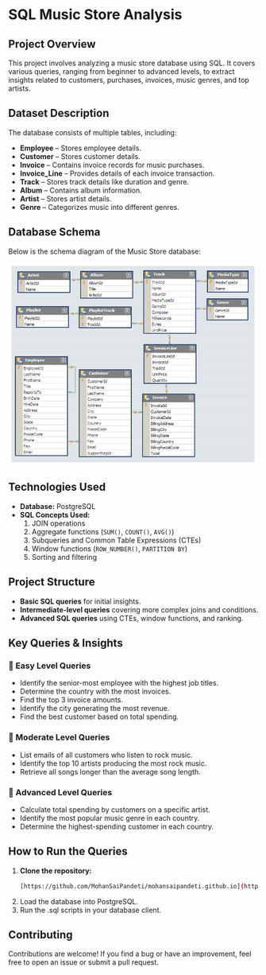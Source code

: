 # SQL Music Store Analysis  

## Project Overview  
This project involves analyzing a music store database using SQL. It covers various queries, ranging from beginner to advanced levels, to extract insights related to customers, purchases, invoices, music genres, and top artists.  

## Dataset Description  
The database consists of multiple tables, including:  
* **Employee** – Stores employee details.  
* **Customer** – Stores customer details.  
* **Invoice** – Contains invoice records for music purchases.  
* **Invoice_Line** – Provides details of each invoice transaction.  
* **Track** – Stores track details like duration and genre.  
* **Album** – Contains album information.  
* **Artist** – Stores artist details.  
* **Genre** – Categorizes music into different genres.

## Database Schema  
Below is the schema diagram of the Music Store database:  

![Database Schema](MusicDatabaseSchema.png)

## Technologies Used  
* **Database:** PostgreSQL  
* **SQL Concepts Used:**  
  1. JOIN operations  
  2. Aggregate functions (`SUM()`, `COUNT()`, `AVG()`)  
  3. Subqueries and Common Table Expressions (CTEs)  
  4. Window functions (`ROW_NUMBER()`, `PARTITION BY`)  
  5. Sorting and filtering  

## Project Structure  
* **Basic SQL queries** for initial insights.  
* **Intermediate-level queries** covering more complex joins and conditions.  
* **Advanced SQL queries** using CTEs, window functions, and ranking.  

## Key Queries & Insights  

### 🔹 Easy Level Queries  
* Identify the senior-most employee with the highest job titles.  
* Determine the country with the most invoices.  
* Find the top 3 invoice amounts.  
* Identify the city generating the most revenue.  
* Find the best customer based on total spending.  

### 🔹 Moderate Level Queries  
* List emails of all customers who listen to rock music.  
* Identify the top 10 artists producing the most rock music.  
* Retrieve all songs longer than the average song length.  

### 🔹 Advanced Level Queries  
* Calculate total spending by customers on a specific artist.  
* Identify the most popular music genre in each country.  
* Determine the highest-spending customer in each country.  

## How to Run the Queries  
1. **Clone the repository:**  
   ```sh
   [https://github.com/MohanSaiPandeti/mohansaipandeti.github.io](https://github.com/MohanSaiPandeti/mohansaipandeti.github.io/blob/main/SQLProj(Music).sql)
2. Load the database into PostgreSQL.
3. Run the .sql scripts in your database client.

## Contributing
Contributions are welcome! If you find a bug or have an improvement, feel free to open an issue or submit a pull request.
